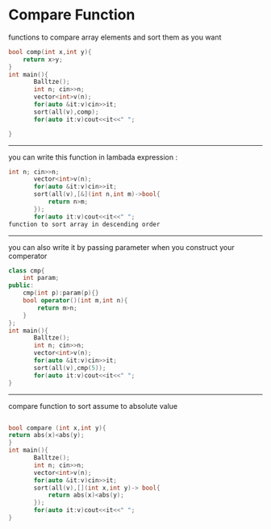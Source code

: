 # Compare Function

functions to compare array elements and sort them as you want 

```cpp
bool comp(int x,int y){
    return x>y;
}
int main(){
       Balltze();
       int n; cin>>n;
       vector<int>v(n);
       for(auto &it:v)cin>>it;
       sort(all(v),comp);
       for(auto it:v)cout<<it<<" ";

}
```

---

you can write this function in lambada expression :

```cpp
int n; cin>>n;
       vector<int>v(n);
       for(auto &it:v)cin>>it;
       sort(all(v),[&](int n,int m)->bool{
           return n>m;
       });
       for(auto it:v)cout<<it<<" ";
function to sort array in descending order
```

---

you can also write it by passing parameter when you construct your comperator

```cpp
class cmp{
    int param;
public:
    cmp(int p):param(p){}
    bool operator()(int m,int n){
        return m>n;
    }
};
int main(){
       Balltze();
       int n; cin>>n;
       vector<int>v(n);
       for(auto &it:v)cin>>it;
       sort(all(v),cmp(5));
       for(auto it:v)cout<<it<<" ";
}
```

---

compare function to sort assume to absolute value

```cpp

bool compare (int x,int y){
return abs(x)<abs(y);
}
int main(){
       Balltze();
       int n; cin>>n;
       vector<int>v(n);
       for(auto &it:v)cin>>it;
       sort(all(v),[](int x,int y)-> bool{
           return abs(x)<abs(y);
       });
       for(auto it:v)cout<<it<<" ";
}
```
